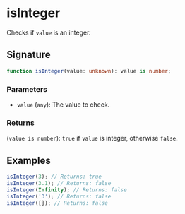 # isInteger

Checks if `value` is an integer.

## Signature

```typescript
function isInteger(value: unknown): value is number;
```

### Parameters

- `value` (`any`): The value to check.

### Returns

(`value is number`): `true` if `value` is integer, otherwise `false`.

## Examples

```typescript
isInteger(3); // Returns: true
isInteger(3.1); // Returns: false
isInteger(Infinity); // Returns: false
isInteger('3'); // Returns: false
isInteger([]); // Returns: false
```

